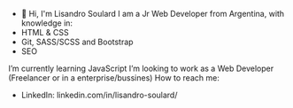 - 👋 Hi, I'm Lisandro Soulard
I am a Jr Web Developer from Argentina, with knowledge in:
- HTML & CSS
- Git, SASS/SCSS and Bootstrap
- SEO

I’m currently learning JavaScript
I’m looking to work as a Web Developer (Freelancer or in a enterprise/bussines)
How to reach me:
- LinkedIn: linkedin.com/in/lisandro-soulard/
